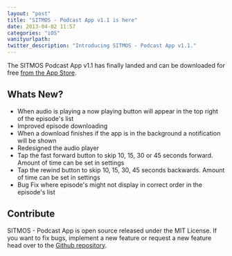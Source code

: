 ```yaml
---
layout: "post"
title: "SITMOS - Podcast App v1.1 is here"
date: 2013-04-02 11:57
categories: "iOS"
vanityurlpath:
twitter_description: "Introducing SITMOS - Podcast App v1.1."
---
```


The SITMOS Podcast App v1.1 has finally landed and can be downloaded for free [from the App Store](https://itunes.apple.com/gb/app/sitmos-podcast-app/id567269025?mt=8).

## Whats New?

- When audio is playing a now playing button will appear in the top right of the episode's list
- Improved episode downloading
- When a download finishes if the app is in the background a notification will be shown
- Redesigned the audio player
- Tap the fast forward button to skip 10, 15, 30 or 45 seconds forward. Amount of time can be set in settings
- Tap the rewind button to skip 10, 15, 30, 45 seconds backwards. Amount of time can be set in settings
- Bug Fix where episode's might not display in correct order in the episode's list

## Contribute

SITMOS - Podcast App is open source released under the MIT License. If you want to fix bugs, implement a new feature or request a new feature head over to the [Github repository](https://github.com/tomdiggle/sitmos).
